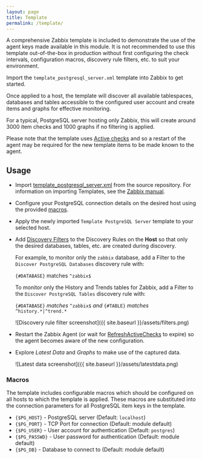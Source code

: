 ```yaml
---
layout: page
title: Template
permalink: /template/
---
```


A comprehensive Zabbix template is included to demonstrate the use of the agent
keys made available in this module. It is not recommended to use this template
out-of-the-box in production without first configuring the check intervals,
configuration macros, discovery rule filters, etc. to suit your environment.

Import the `template_postgresql_server.xml` template into Zabbix to get
started.

Once applied to a host, the template will discover all available tablespaces,
databases and tables accessible to the configured user account and create items
and graphs for effective monitoring.

For a typical, PostgreSQL server hosting only Zabbix, this will create around
3000 item checks and 1000 graphs if no filtering is applied.

Please note that the template uses [Active checks](https://www.zabbix.com/documentation/2.4/manual/appendix/items/activepassive)
and so a restart of the agent may be required for the new template items to be
made known to the agent.

## Usage

* Import [template_postgresql_server.xml](https://raw.githubusercontent.com/cavaliercoder/libzbxpgsql/master/template_postgresql_server.xml)
  from the source repository. For information on importing Templates, see the [Zabbix manual](https://www.zabbix.com/documentation/2.4/manual/xml_export_import).

* Configure your PostgreSQL connection details on the desired host using the
  provided [macros](#macros).

* Apply the newly imported `Template PostgreSQL Server` template to your
  selected host.

* Add [Discovery Filters](https://www.zabbix.com/documentation/2.4/manual/discovery/low_level_discovery?s[]=filters)
  to the Discovery Rules on the __Host__ so that only the desired databases,
  tables, etc. are created during discovery.

  For example, to monitor only the `zabbix` database, add a Filter to the
  `Discover PostgreSQL Databases` discovery rule with:

  `{#DATABASE}` matches `^zabbix$`

  To monitor only the History and Trends tables for Zabbix, add a Filter to the
  `Discover PostgreSQL Tables` discovery rule with:

  `{#DATABASE}` *matches* `^zabbix$` *and* `{#TABLE}` *matches* `^history.*|^trend.*`

  ![Discovery rule filter screenshot]({{ site.baseurl }}/assets/filters.png)

* Restart the Zabbix Agent (or wait for [RefreshActiveChecks](https://www.zabbix.com/documentation/2.4/manual/appendix/config/zabbix_agentd?s[]=RefreshActiveChecks)
  to expire) so the agent becomes aware of the new configuration.

* Explore *Latest Data* and *Graphs* to make use of the captured data.
  
  ![Latest data screenshot]({{ site.baseurl }}/assets/latestdata.png)


### Macros

The template includes configurable macros which should be configured on all
hosts to which the template is applied. These macros are substituted into the
connection parameters for all PostgreSQL item keys in the template.

* `{$PG_HOST}`      - PostgreSQL server (Default: `localhost`)
* `{$PG_PORT}`      - TCP Port for connection (Default: module default)
* `{$PG_USER}`      - User account for authentication (Default: `postgres`)
* `{$PG_PASSWD}`    - User password for authentication (Default: module default)
* `{$PG_DB}`        - Database to connect to (Default: module default)

